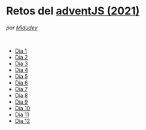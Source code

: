 # Retos del [adventJS (2021)](https://2021.adventjs.dev/)
*por [Midudev](https://github.com/midudev)*

<br>

* [Día 1](/challenges/day1.md)
* [Día 2](/challenges/day2.md)
* [Día 3](/challenges/day3.md)
* [Día 4](/challenges/day4.md)
* [Día 5](/challenges/day5.md)
* [Día 6](/challenges/day6.md)
* [Día 7](/challenges/day7.md)
* [Día 8](/challenges/day8.md)
* [Día 9](/challenges/day9.md)
* [Día 10](/challenges/day10.md)
* [Día 11](/challenges/day11.md)
* [Día 12](/challenges/day12.md)

